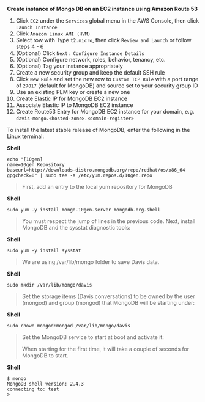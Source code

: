 **Create instance of Mongo DB on an EC2 instance using Amazon Route 53**

1. Click `EC2` under the `Services` global menu in the AWS Console, then click `Launch Instance`
2. Click `Amazon Linux AMI (HVM)`
3. Select row with Type `t2.micro`, then click  `Review and Launch` or follow steps 4 - 6
4. (Optional) Click `Next: Configure Instance Details`
5. (Optional) Configure network, roles, behavior, tenancy, etc.
6. (Optional) Tag your instance appropriately
7. Create a new security group and keep the default SSH rule
8. Click `New Rule` and set the new row to `Custom TCP Rule` with a port range of `27017` (default for MongoDB) and source set to your security group ID
9. Use an existing PEM key or create a new one
10. Create Elastic IP for MongoDB EC2 instance
11. Associate Elastic IP to MongoDB EC2 instance
12. Create Route53 Entry for MongoDB EC2 instance for your domain, e.g. `davis-mongo.<hosted-zone>.<domain-register>`

To install the latest stable release of MongoDB, enter the following in the Linux terminal:

**Shell**

```shell
echo "[10gen]
name=10gen Repository
baseurl=http://downloads-distro.mongodb.org/repo/redhat/os/x86_64
gpgcheck=0" | sudo tee -a /etc/yum.repos.d/10gen.repo
```

> First, add an entry to the local yum repository for MongoDB

**Shell**

```shell
sudo yum -y install mongo-10gen-server mongodb-org-shell
```

> You must respect the jump of lines in the previous code. Next, install
> MongoDB and the sysstat diagnostic tools:

**Shell**
```shell
sudo yum -y install sysstat
```

> We are using /var/lib/mongo folder to save Davis data.

**Shell**
```shell
sudo mkdir /var/lib/mongo/davis

```

> Set the storage items (Davis conversations) to be owned by the user
> (mongod) and group (mongod) that MongoDB will be starting under:

**Shell**

```shell
sudo chown mongod:mongod /var/lib/mongo/davis

```

> Set the MongoDB service to start at boot and activate it:
> 
> When starting for the first time, it will take a couple of seconds for
> MongoDB to start.

**Shell**

```shell
$ mongo
MongoDB shell version: 2.4.3
connecting to: test
>
```
